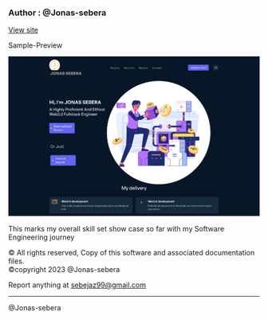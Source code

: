 ### Author : @Jonas-sebera

[View site](https://jonas-sebera.vercel.app)

Sample-Preview

![portfolio-sample-preview](localhost_3000.png)

This marks my overall skill set show case so far with my Software Engineering journey 

&#169; All rights reserved, Copy of this software and associated documentation files.<br/> &#169;copyright 2023 @Jonas-sebera

Report anything at sebejaz99@gmail.com

<hr>

@Jonas-sebera
